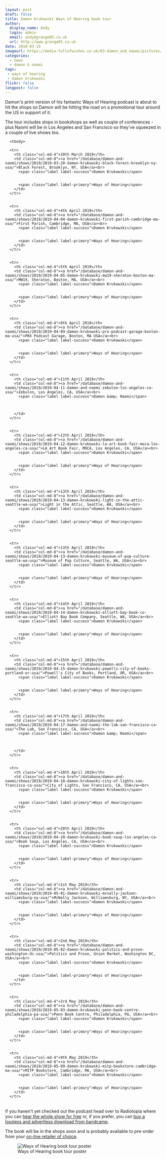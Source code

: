 ```yaml
---
layout: post
draft: false
title: Damon Krukowski Ways of Hearing book tour
author:
  display_name: Andy
  login: admin
  email: andy@grange85.co.uk
  url: http://www.grange85.co.uk
date: 2019-03-15
imageurl: https://media.fullofwishes.co.uk/03-damon_and_naomi/pictures/ways-of-hearing-tour.jpg
categories:
  - news
  - damon & naomi
tags:
 - ways of hearing
 - damon krukowski
flickr: false
longpost: false
---
```

<p class="lead">Damon's print version of his fantastic Ways of Hearing podcast is about to hit the shops so Damon will be hitting the road on a promotional tour around the US in support of it.</p>
<p>The tour includes stops in bookshops as well as couple of conferences - plus Naomi will be in Los Angeles and San Francisco so they've squeezed in a couple of live shows too.</p>

<table class="table table-striped">

              

      <tbody> 

      <tr>
        <th class="col-md-4">20th March 2019</th>
        <td class="col-md-8"><a href="/database/damon-and-naomi/shows/2019/2019-03-20-damon-krukowski-black-forest-brooklyn-ny-usa/">Black Forest, Brooklyn, NY, USA</a><br>
          <span class="label label-success">Damon Krukowski</span>
          

          <span class="label label-primary">Ways of Hearing</span>
        </td>
      </tr>
              

      <tr>
        <th class="col-md-4">4th April 2019</th>
        <td class="col-md-8"><a href="/database/damon-and-naomi/shows/2019/2019-04-04-damon-krukowski-first-parish-cambridge-ma-usa/">First Parish, Cambridge, MA, USA</a><br>
          <span class="label label-success">Damon Krukowski</span>
          

          <span class="label label-primary">Ways of Hearing</span>
        </td>
      </tr>
              

      <tr>
        <th class="col-md-4">5th April 2019</th>
        <td class="col-md-8"><a href="/database/damon-and-naomi/shows/2019/2019-04-05-damon-krukowski-mw19-sheraton-boston-ma-usa/">MW19, Sheraton, Boston, MA, USA</a><br>
          <span class="label label-success">Damon Krukowski</span>
          

          <span class="label label-primary">Ways of Hearing</span>
        </td>
      </tr>
              

      <tr>
        <th class="col-md-4">9th April 2019</th>
        <td class="col-md-8"><a href="/database/damon-and-naomi/shows/2019/2019-04-09-damon-krukowski-prx-podcast-garage-boston-ma-usa/">PRX Podcast Garage, Boston, MA USA</a><br>
          <span class="label label-success">Damon Krukowski</span>
          

          <span class="label label-primary">Ways of Hearing</span>
        </td>
      </tr>
              

      <tr>
        <th class="col-md-4">11th April 2019</th>
        <td class="col-md-8"><a href="/database/damon-and-naomi/shows/2019/2019-04-11-damon-and-naomi-zebulon-los-angeles-ca-usa/">Zebulon, Los Angeles, CA, USA</a><br>
          <span class="label label-success">Damon &amp; Naomi</span>
          

          
        </td>
      </tr>
              

      <tr>
        <th class="col-md-4">12th April 2019</th>
        <td class="col-md-8"><a href="/database/damon-and-naomi/shows/2019/2019-04-12-damon-krukowski-la-art-book-fair-moca-los-angeles-ca-usa/">LA Art Book Fair, MOCA, Los Angeles, CA, USA</a><br>
          <span class="label label-success">Damon Krukowski</span>
          

          <span class="label label-primary">Ways of Hearing</span>
        </td>
      </tr>
              

      <tr>
        <th class="col-md-4">13th April 2019</th>
        <td class="col-md-8"><a href="/database/damon-and-naomi/shows/2019/2019-04-13-damon-krukowski-light-in-the-attic-seattle-wa-usa/">Light in the Attic, Seattle, WA, USA</a><br>
          <span class="label label-success">Damon Krukowski</span>
          

          <span class="label label-primary">Ways of Hearing</span>
        </td>
      </tr>
              

      <tr>
        <th class="col-md-4">13th April 2019</th>
        <td class="col-md-8"><a href="/database/damon-and-naomi/shows/2019/2019-04-13-damon-krukowski-museum-of-pop-culture-seattle-wa-usa/">Museum of Pop Culture, Seattle, WA, USA</a><br>
          <span class="label label-success">Damon Krukowski</span>
          

          <span class="label label-primary">Ways of Hearing</span>
        </td>
      </tr>
              

      <tr>
        <th class="col-md-4">14th April 2019</th>
        <td class="col-md-8"><a href="/database/damon-and-naomi/shows/2019/2019-04-14-damon-krukowski-elliott-bay-book-co-seattle-wa-usa/">Elliott Bay Book Company, Seattle, WA, USA</a><br>
          <span class="label label-success">Damon Krukowski</span>
          

          <span class="label label-primary">Ways of Hearing</span>
        </td>
      </tr>
              

      <tr>
        <th class="col-md-4">15th April 2019</th>
        <td class="col-md-8"><a href="/database/damon-and-naomi/shows/2019/2019-04-15-damon-krukowski-powells-city-of-books-portland-or-usa/">Powell's City of Books, Portland, OR, USA</a><br>
          <span class="label label-success">Damon Krukowski</span>
          

          <span class="label label-primary">Ways of Hearing</span>
        </td>
      </tr>
              

      <tr>
        <th class="col-md-4">17th April 2019</th>
        <td class="col-md-8"><a href="/database/damon-and-naomi/shows/2019/2019-04-17-damon-and-naomi-the-lab-san-francisco-ca-usa/">The Lab, San Francisco, CA, USA</a><br>
          <span class="label label-success">Damon &amp; Naomi</span>
          

          
        </td>
      </tr>
              

      <tr>
        <th class="col-md-4">18th April 2019</th>
        <td class="col-md-8"><a href="/database/damon-and-naomi/shows/2019/2019-04-18-damon-krukowski-city-of-lights-san-francisco-ca-usa/">City of Lights, San Francisco, CA, USA</a><br>
          <span class="label label-success">Damon Krukowski</span>
          

          <span class="label label-primary">Ways of Hearing</span>
        </td>
      </tr>
              

      <tr>
        <th class="col-md-4">20th April 2019</th>
        <td class="col-md-8"><a href="/database/damon-and-naomi/shows/2019/2019-04-20-damon-krukowski-book-soup-los-angeles-ca-usa/">Book Soup, Los Angeles, CA, USA</a><br>
          <span class="label label-success">Damon Krukowski</span>
          

          <span class="label label-primary">Ways of Hearing</span>
        </td>
      </tr>
              

      <tr>
        <th class="col-md-4">1st May 2019</th>
        <td class="col-md-8"><a href="/database/damon-and-naomi/shows/2019/2019-05-01-damon-krukowski-mcnally-jackson-williamsburg-ny-usa/">McNally Jackson, Williamsburg, NY, USA</a><br>
          <span class="label label-success">Damon Krukowski</span>
          

          <span class="label label-primary">Ways of Hearing</span>
        </td>
      </tr>
              

      <tr>
        <th class="col-md-4">2nd May 2019</th>
        <td class="col-md-8"><a href="/database/damon-and-naomi/shows/2019/2019-05-02-damon-krukowski-politics-and-prose-washington-dc-usa/">Politics and Prose, Union Market, Washington DC, USA</a><br>
          <span class="label label-success">Damon Krukowski</span>
          

          <span class="label label-primary">Ways of Hearing</span>
        </td>
      </tr>
              

      <tr>
        <th class="col-md-4">3rd May 2019</th>
        <td class="col-md-8"><a href="/database/damon-and-naomi/shows/2019/2019-05-03-damon-krukowski-penn-book-centre-philadelphia-pa-usa/">Penn Book Centre, Philadelphia, PA, USA</a><br>
          <span class="label label-success">Damon Krukowski</span>
          

          <span class="label label-primary">Ways of Hearing</span>
        </td>
      </tr>
              

      <tr>
        <th class="col-md-4">9th May 2019</th>
        <td class="col-md-8"><a href="/database/damon-and-naomi/shows/2019/2019-05-09-damon-krukowski-mitp-bookstore-cambridge-ma-usa/">MITP Bookstore, Cambridge, MA, USA</a><br>
          <span class="label label-success">Damon Krukowski</span>
          

          <span class="label label-primary">Ways of Hearing</span>
        </td>
      </tr>
</tbody></table>

<p>If you haven't yet checked out the podcast head over to Radiotopia where you can <a href="https://www.radiotopia.fm/showcase/ways-of-hearing">hear the whole show for free</a> or, if you prefer, you can <a href="https://waysofhearing.bandcamp.com/">buy a lossless and advertless download from bandcamp</a>.</p>

<p>The book will be in the shops soon and is probably available to pre-order from your <a href="https://amzn.to/2HBDqv1">on-line retailer of choice</a>.</p>

<figure class="caption aligncenter"><img src="https://media.fullofwishes.co.uk/03-damon_and_naomi/pictures/ways-of-hearing-tour.jpg" alt="Ways of Hearing book tour poster" /><figcaption class="caption-text">Ways of Hearing book tour poster</figcaption></figure>
